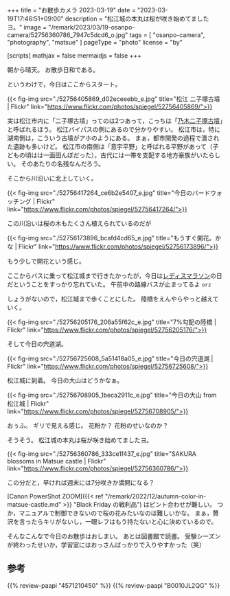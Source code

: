 +++
title = "お散歩カメラ 2023-03-19"
date =  "2023-03-19T17:46:51+09:00"
description = "松江城の本丸は桜が咲き始めてましたヨ。"
image = "/remark/2023/03/19-osanpo-camera/52756360786_7947c5dcd6_o.jpg"
tags = [ "osanpo-camera", "photography", "matsue" ]
pageType = "photo"
license = "by"

[scripts]
  mathjax = false
  mermaidjs = false
+++

朝から晴天。
お散歩日和である。

というわけで，今日はここからスタート。

{{< fig-img src="./52756405869_d02eceeebb_e.jpg" title="松江 二子塚古墳 | Flickr" link="https://www.flickr.com/photos/spiegel/52756405869/">}}

実は松江市内に「二子塚古墳」ってのは2つあって，こっちは「[乃木二子塚古墳](https://goo.gl/maps/bK3NdYDF4uSVu17P9)」と呼ばれるほう。
松江バイパスの側にあるので分かりやすい。
松江市は，特に湖南側は，こういう古墳がアホのようにある。
まぁ，都市開発の過程で潰された遺跡も多いけど。
松江市の南側は「意宇平野」と呼ばれる平野があって（子どもの頃はは一面田んぼだった），古代には一帯を支配する地方豪族がいたらしい。
そのあたりの名残なんだろう。

そこから川沿いに北上していく。

{{< fig-img src="./52756417264_ce6b2e5407_e.jpg" title="今日のバードウォッチング | Flickr" link="https://www.flickr.com/photos/spiegel/52756417264/">}}

この川沿いは桜の木もたくさん植えられているのだが

{{< fig-img src="./52756173896_bcafd4cd65_e.jpg" title="もうすぐ開花。かな | Flickr" link="https://www.flickr.com/photos/spiegel/52756173896/">}}

もう少しで開花という感じ。

ここからバスに乗って松江城まで行きたかったが，今日は[レディスマラソン](https://www.matsue-ladies-half.com/ "まつえレディースハーフマラソン")の日だということをすっかり忘れていた。
午前中の路線バスが止まってるよ `orz`

しょうがないので，松江城まで歩くことにした。
陸橋をえんやらやっと越えていく。

{{< fig-img src="./52756205176_206a55f62c_e.jpg" title="7%勾配の陸橋 | Flickr" link="https://www.flickr.com/photos/spiegel/52756205176/">}}

そして今日の宍道湖。

{{< fig-img src="./52756725608_5a51418a05_e.jpg" title="今日の宍道湖 | Flickr" link="https://www.flickr.com/photos/spiegel/52756725608/">}}

松江城に到着。
今日の大山はどうかなぁ。

{{< fig-img src="./52756708905_1beca2911c_e.jpg" title="今日の大山 from 松江城 | Flickr" link="https://www.flickr.com/photos/spiegel/52756708905/">}}

おぅふ。
ギリで見える感じ。
花粉か？ 花粉のせいなのか？

そうそう。
松江城の本丸は桜が咲き始めてましたヨ。

{{< fig-img src="./52756360786_333ce1f437_e.jpg" title="SAKURA blossoms in Matsue castle | Flickr" link="https://www.flickr.com/photos/spiegel/52756360786/">}}

この分だと，早ければ週末には7分咲きか満開になる？

[Canon PowerShot ZOOM]({{< ref "/remark/2022/12/autumn-color-in-matsue-castle.md" >}} "Black Friday の戦利品") はピント合わせが難しい。
つか，マニュアルで制御できないので桜の花みたいなのは難しいかな。
まぁ，贅沢を言ったらキリがないし，一眼レフはもう持たないと心に決めているので。

そんなこんなで今日のお散歩はおしまい。
あとは図書館で読書。
受験シーズンが終わったせいか，学習室にはおっさんばっかりで入りやすかった（笑）

## 参考

{{% review-paapi "4571210450" %}} <!-- はじめて学ぶ ビデオゲームの心理学 -->
{{% review-paapi "B0010JL2QG" %}} <!-- プリキュア５、フル・スロットル GO GO！ -->
